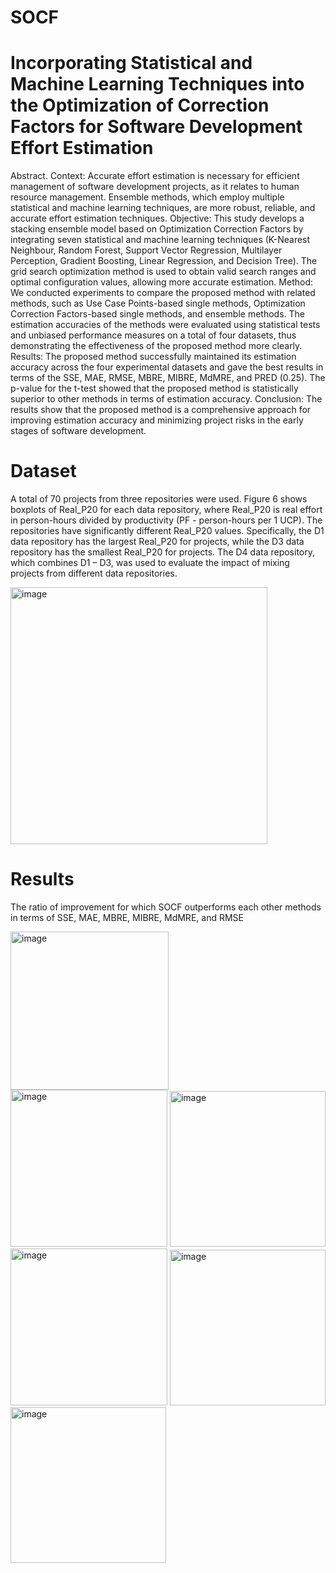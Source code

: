 # SOCF
# Incorporating Statistical and Machine Learning Techniques into the Optimization of Correction Factors for Software Development Effort Estimation

Abstract. 
Context: Accurate effort estimation is necessary for efficient management of software development projects, as it relates to human resource management. Ensemble methods, which employ multiple statistical and machine learning techniques, are more robust, reliable, and accurate effort estimation techniques. 
Objective: This study develops a stacking ensemble model based on Optimization Correction Factors by integrating seven statistical and machine learning techniques (K-Nearest Neighbour, Random Forest, Support Vector Regression, Multilayer Perception, Gradient Boosting, Linear Regression, and Decision Tree). The grid search optimization method is used to obtain valid search ranges and optimal configuration values, allowing more accurate estimation. Method: We conducted experiments to compare the proposed method with related methods, such as Use Case Points-based single methods, Optimization Correction Factors-based single methods, and ensemble methods. The estimation accuracies of the methods were evaluated using statistical tests and unbiased performance measures on a total of four datasets, thus demonstrating the effectiveness of the proposed method more clearly. 
Results: The proposed method successfully maintained its estimation accuracy across the four experimental datasets and gave the best results in terms of the SSE, MAE, RMSE, MBRE, MIBRE, MdMRE, and PRED (0.25). The p-value for the t-test showed that the proposed method is statistically superior to other methods in terms of estimation accuracy. 
Conclusion: The results show that the proposed method is a comprehensive approach for improving estimation accuracy and minimizing project risks in the early stages of software development.

# Dataset
A total of 70 projects from three repositories were used. Figure 6 shows boxplots of Real_P20 for each data repository, where Real_P20 is real effort in person-hours divided by productivity (PF - person-hours per 1 UCP). The repositories have significantly different Real_P20 values. Specifically, the D1 data repository has the largest Real_P20 for projects, while the D3 data repository has the smallest Real_P20 for projects. The D4 data repository, which combines D1 – D3, was used to evaluate the impact of mixing projects from different data repositories.

<img width="411" alt="image" src="https://github.com/hltknhung/JSME-22-0297/assets/58749238/3325f6a6-4976-483d-8cd9-4e5e7cf3c910">

# Results
The ratio of improvement for which SOCF outperforms each other methods in terms of SSE, MAE, MBRE, MIBRE, MdMRE, and RMSE

<img width="253" alt="image" src="https://github.com/hltknhung/JSME-22-0297/assets/58749238/3a5f4bee-56da-4fb5-b570-9ce17bb0f1cb">

<img width="251" alt="image" src="https://github.com/hltknhung/JSME-22-0297/assets/58749238/2f7253ff-aa71-4f9a-a562-f5367454fcfe">

<img width="249" alt="image" src="https://github.com/hltknhung/JSME-22-0297/assets/58749238/365f7e99-1d7b-4699-b3da-06394d2e2f74">

<img width="251" alt="image" src="https://github.com/hltknhung/JSME-22-0297/assets/58749238/56c25cd7-da80-4a47-8587-3eed57d55432">

<img width="249" alt="image" src="https://github.com/hltknhung/JSME-22-0297/assets/58749238/7fda2939-1092-432f-8eb2-2bac5658b5fb">

<img width="249" alt="image" src="https://github.com/hltknhung/JSME-22-0297/assets/58749238/e8fb7c64-2238-4cfd-8b95-00f8fd4c4569">




